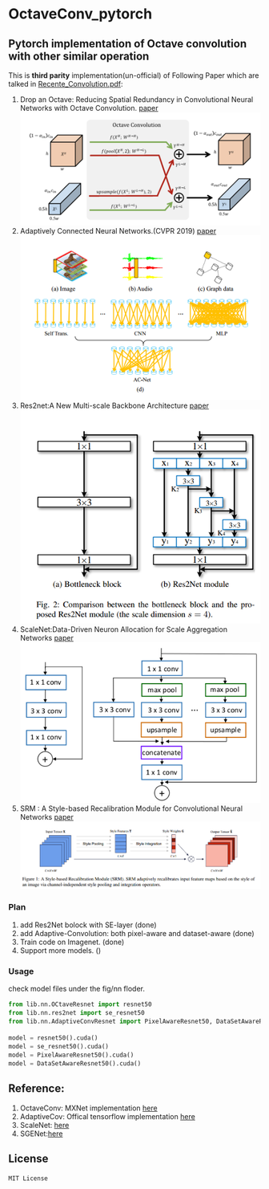 # OctaveConv_pytorch
## Pytorch implementation of Octave convolution with other similar operation
  This is **third parity** implementation(un-official) of Following Paper which are talked in [Recente_Convolution.pdf](https://github.com/lxtGH/OctaveConv_pytorch/blob/master/Recent_Convolution.pdf):
  1. Drop an Octave: Reducing Spatial Redundancy in Convolutional Neural Networks with Octave Convolution.
  [paper](https://arxiv.org/pdf/1904.05049)
  ![](fig/octave_conv.png)
  2. Adaptively Connected Neural Networks.(CVPR 2019)
  [paper](https://arxiv.org/abs/1904.03579)
  ![](fig/adaptive_conv.png)
  3. Res2net:A New Multi-scale Backbone Architecture
  [paper](https://arxiv.org/abs/1904.01169)
  ![](fig/res2net.png)
  4. ScaleNet:Data-Driven Neuron Allocation for Scale Aggregation Networks 
  [paper](https://arxiv.org/pdf/1904.09460)
  ![](fig/sablock.png)
  5. SRM : A Style-based Recalibration Module for Convolutional Neural Networks
  [paper](https://arxiv.org/abs/1903.10829)
  ![](fig/srm.png)

### Plan
1. add Res2Net bolock with SE-layer (done)
2. add Adaptive-Convolution: both pixel-aware and dataset-aware (done)
3. Train code on Imagenet. (done)
4. Support more models. ()

### Usage
   check model files under the fig/nn floder.
   
```python
from lib.nn.OCtaveResnet import resnet50
from lib.nn.res2net import se_resnet50
from lib.nn.AdaptiveConvResnet import PixelAwareResnet50, DataSetAwareResnet50

model = resnet50().cuda()
model = se_resnet50().cuda()
model = PixelAwareResnet50().cuda()
model = DataSetAwareResnet50().cuda()

```

## Reference:
  1. OctaveConv: MXNet implementation [here](https://github.com/terrychenism/OctaveConv)
  2. AdaptiveCov: Offical tensorflow implementation [here](https://github.com/wanggrun/Adaptively-Connected-Neural-Networks)  
  3. ScaleNet: [here](https://github.com/Eli-YiLi/ScaleNet)
  4. SGENet:[here](https://github.com/implus/PytorchInsight)
## License
    MIT License
